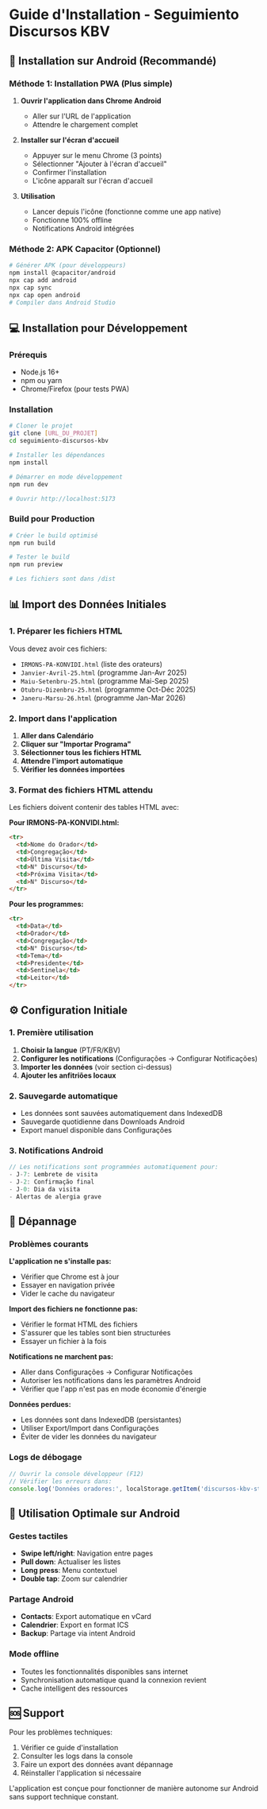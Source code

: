 # Guide d'Installation - Seguimiento Discursos KBV

## 📱 Installation sur Android (Recommandé)

### Méthode 1: Installation PWA (Plus simple)

1. **Ouvrir l'application dans Chrome Android**
   - Aller sur l'URL de l'application
   - Attendre le chargement complet

2. **Installer sur l'écran d'accueil**
   - Appuyer sur le menu Chrome (3 points)
   - Sélectionner "Ajouter à l'écran d'accueil"
   - Confirmer l'installation
   - L'icône apparaît sur l'écran d'accueil

3. **Utilisation**
   - Lancer depuis l'icône (fonctionne comme une app native)
   - Fonctionne 100% offline
   - Notifications Android intégrées

### Méthode 2: APK Capacitor (Optionnel)

```bash
# Générer APK (pour développeurs)
npm install @capacitor/android
npx cap add android
npx cap sync
npx cap open android
# Compiler dans Android Studio
```

## 💻 Installation pour Développement

### Prérequis
- Node.js 16+ 
- npm ou yarn
- Chrome/Firefox (pour tests PWA)

### Installation

```bash
# Cloner le projet
git clone [URL_DU_PROJET]
cd seguimiento-discursos-kbv

# Installer les dépendances
npm install

# Démarrer en mode développement
npm run dev

# Ouvrir http://localhost:5173
```

### Build pour Production

```bash
# Créer le build optimisé
npm run build

# Tester le build
npm run preview

# Les fichiers sont dans /dist
```

## 📊 Import des Données Initiales

### 1. Préparer les fichiers HTML

Vous devez avoir ces fichiers:
- `IRMONS-PA-KONVIDI.html` (liste des orateurs)
- `Janvier-Avril-25.html` (programme Jan-Avr 2025)
- `Maiu-Setenbru-25.html` (programme Mai-Sep 2025)
- `Otubru-Dizenbru-25.html` (programme Oct-Déc 2025)
- `Janeru-Marsu-26.html` (programme Jan-Mar 2026)

### 2. Import dans l'application

1. **Aller dans Calendário**
2. **Cliquer sur "Importar Programa"**
3. **Sélectionner tous les fichiers HTML**
4. **Attendre l'import automatique**
5. **Vérifier les données importées**

### 3. Format des fichiers HTML attendu

Les fichiers doivent contenir des tables HTML avec:

**Pour IRMONS-PA-KONVIDI.html:**
```html
<tr>
  <td>Nome do Orador</td>
  <td>Congregação</td>
  <td>Última Visita</td>
  <td>N° Discurso</td>
  <td>Próxima Visita</td>
  <td>N° Discurso</td>
</tr>
```

**Pour les programmes:**
```html
<tr>
  <td>Data</td>
  <td>Orador</td>
  <td>Congregação</td>
  <td>N° Discurso</td>
  <td>Tema</td>
  <td>Presidente</td>
  <td>Sentinela</td>
  <td>Leitor</td>
</tr>
```

## ⚙️ Configuration Initiale

### 1. Première utilisation

1. **Choisir la langue** (PT/FR/KBV)
2. **Configurer les notifications** (Configurações → Configurar Notificações)
3. **Importer les données** (voir section ci-dessus)
4. **Ajouter les anfitriões locaux**

### 2. Sauvegarde automatique

- Les données sont sauvées automatiquement dans IndexedDB
- Sauvegarde quotidienne dans Downloads Android
- Export manuel disponible dans Configurações

### 3. Notifications Android

```javascript
// Les notifications sont programmées automatiquement pour:
- J-7: Lembrete de visita
- J-2: Confirmação final  
- J-0: Dia da visita
- Alertas de alergia grave
```

## 🔧 Dépannage

### Problèmes courants

**L'application ne s'installe pas:**
- Vérifier que Chrome est à jour
- Essayer en navigation privée
- Vider le cache du navigateur

**Import des fichiers ne fonctionne pas:**
- Vérifier le format HTML des fichiers
- S'assurer que les tables sont bien structurées
- Essayer un fichier à la fois

**Notifications ne marchent pas:**
- Aller dans Configurações → Configurar Notificações
- Autoriser les notifications dans les paramètres Android
- Vérifier que l'app n'est pas en mode économie d'énergie

**Données perdues:**
- Les données sont dans IndexedDB (persistantes)
- Utiliser Export/Import dans Configurações
- Éviter de vider les données du navigateur

### Logs de débogage

```javascript
// Ouvrir la console développeur (F12)
// Vérifier les erreurs dans:
console.log('Données oradores:', localStorage.getItem('discursos-kbv-storage'))
```

## 📱 Utilisation Optimale sur Android

### Gestes tactiles
- **Swipe left/right**: Navigation entre pages
- **Pull down**: Actualiser les listes
- **Long press**: Menu contextuel
- **Double tap**: Zoom sur calendrier

### Partage Android
- **Contacts**: Export automatique en vCard
- **Calendrier**: Export en format ICS
- **Backup**: Partage via intent Android

### Mode offline
- Toutes les fonctionnalités disponibles sans internet
- Synchronisation automatique quand la connexion revient
- Cache intelligent des ressources

## 🆘 Support

Pour les problèmes techniques:
1. Vérifier ce guide d'installation
2. Consulter les logs dans la console
3. Faire un export des données avant dépannage
4. Réinstaller l'application si nécessaire

L'application est conçue pour fonctionner de manière autonome sur Android sans support technique constant.